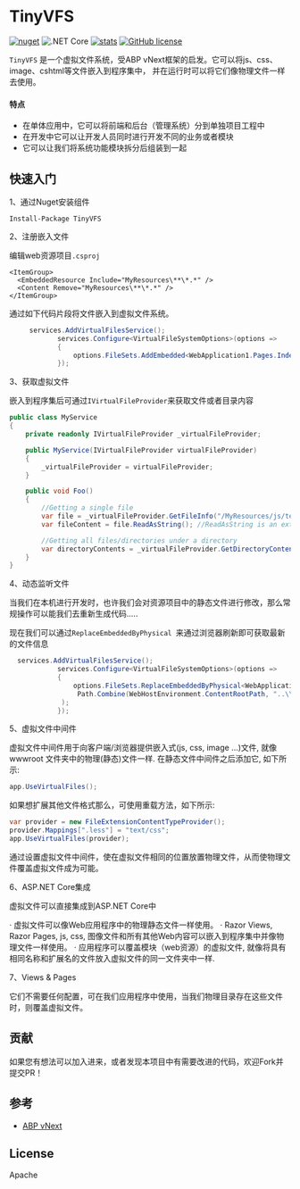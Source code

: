 # TinyVFS

[![nuget](https://img.shields.io/nuget/v/TinyVFS.svg?style=flat-square)](https://www.nuget.org/packages/TinyVFS)
![.NET Core](https://github.com/hueifeng/TinyVFS/workflows/.NET%20Core/badge.svg)
[![stats](https://img.shields.io/nuget/dt/TinyVFS.svg?style=flat-square)](https://www.nuget.org/stats/packages/TinyVFS?groupby=Version) [![GitHub license](https://img.shields.io/badge/license-Apache%202-blue.svg)](https://raw.githubusercontent.com/hueifeng/TinyVFS/master/LICENSE)

`TinyVFS` 是一个虚拟文件系统，受ABP vNext框架的启发。它可以将js、css、image、cshtml等文件嵌入到程序集中，
并在运行时可以将它们像物理文件一样去使用。

#### 特点

* 在单体应用中，它可以将前端和后台（管理系统）分到单独项目工程中
* 在开发中它可以让开发人员同时进行开发不同的业务或者模块
* 它可以让我们将系统功能模块拆分后组装到一起

## 快速入门

1、通过Nuget安装组件

```
Install-Package TinyVFS
```

2、注册嵌入文件

编辑web资源项目`.csproj`
```
<ItemGroup>
  <EmbeddedResource Include="MyResources\**\*.*" />
  <Content Remove="MyResources\**\*.*" />
</ItemGroup>
```

通过如下代码片段将文件嵌入到虚拟文件系统。

```csharp
     services.AddVirtualFilesService();
            services.Configure<VirtualFileSystemOptions>(options =>
            {
                options.FileSets.AddEmbedded<WebApplication1.Pages.IndexModel>("WebResources");
            });
```



3、获取虚拟文件

嵌入到程序集后可通过`IVirtualFileProvider`来获取文件或者目录内容

```csharp
public class MyService
{
    private readonly IVirtualFileProvider _virtualFileProvider;

    public MyService(IVirtualFileProvider virtualFileProvider)
    {
        _virtualFileProvider = virtualFileProvider;
    }

    public void Foo()
    {
        //Getting a single file
        var file = _virtualFileProvider.GetFileInfo("/MyResources/js/test.js");
        var fileContent = file.ReadAsString(); //ReadAsString is an extension method of ABP

        //Getting all files/directories under a directory
        var directoryContents = _virtualFileProvider.GetDirectoryContents("/MyResources/js");
    }
}
```

4、动态监听文件

当我们在本机进行开发时，也许我们会对资源项目中的静态文件进行修改，那么常规操作可以能我们去重新生成代码.....

现在我们可以通过`ReplaceEmbeddedByPhysical `来通过浏览器刷新即可获取最新的文件信息

```csharp
  services.AddVirtualFilesService();
            services.Configure<VirtualFileSystemOptions>(options =>
            {
                options.FileSets.ReplaceEmbeddedByPhysical<WebApplication1.Pages.IndexModel>(
                 Path.Combine(WebHostEnvironment.ContentRootPath, "..\\WebResources")
             );
            });

```

5、虚拟文件中间件

虚拟文件中间件用于向客户端/浏览器提供嵌入式(js, css, image ...)文件, 
就像 wwwroot 文件夹中的物理(静态)文件一样. 在静态文件中间件之后添加它, 如下所示:

```csharp
app.UseVirtualFiles();
```

如果想扩展其他文件格式那么，可使用重载方法，如下所示:

```csharp
var provider = new FileExtensionContentTypeProvider();
provider.Mappings[".less"] = "text/css";
app.UseVirtualFiles(provider);
```


通过设置虚拟文件中间件，使在虚拟文件相同的位置放置物理文件，从而使物理文件覆盖虚拟文件成为可能。

6、ASP.NET Core集成

虚拟文件可以直接集成到ASP.NET Core中

· 虚拟文件可以像Web应用程序中的物理静态文件一样使用。
· Razor Views, Razor Pages, js, css, 图像文件和所有其他Web内容可以嵌入到程序集中并像物理文件一样使用。
· 应用程序可以覆盖模块（web资源）的虚拟文件, 就像将具有相同名称和扩展名的文件放入虚拟文件的同一文件夹中一样.

7、Views & Pages

它们不需要任何配置，可在我们应用程序中使用，当我们物理目录存在这些文件时，则覆盖虚拟文件。


## 贡献

如果您有想法可以加入进来，或者发现本项目中有需要改进的代码，欢迎Fork并提交PR！


## 参考

- [ABP vNext](https://github.com/abpframework/abp)

## License

Apache
